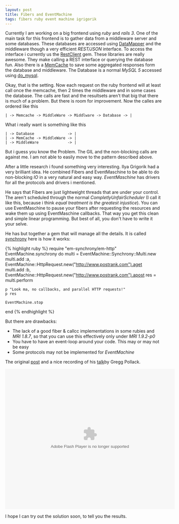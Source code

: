 ```yaml
---
layout: post
title: Fibers and EventMachine
tags: fibers ruby event machine igrigorik
---
```


Currently I am working on a big frontend using *ruby* and *rails 3*. One
of the main task for this frontend is to gather data from a middleware server
and some databases. These databases are accessed using [DataMapper](http://datamapper.org/)
and the middleware though a very efficient *REST/JSON* interface. To access
the interface i currently us the [RestClient](https://github.com/archiloque/rest-client) gem.
These libraries are really awesome. They make calling a REST interface or
querying the database fun. Also there is a [MemCache](https://rubygems.org/gems/memcache-client)
to save some aggregated responses form the database and middleware. The Database
is a normal *MySQL 5* accessed using [do_mysql](http://rubydoc.info/gems/do_mysql/0.10.2/frames).

Okay, that is the setting. Now each request on the ruby frontend will at least
call once the memcache, then 2 times the middleware and in some cases the database.
The calls are fast and the resultsets aren't that big that there is much of a problem.
But there is room for improvement. Now the calles are ordered like this

    | -> Memcache -> MiddleWare -> Middlware -> Database -> |
    
What i really want is something like this

    | -> Database               -> |
    | -> MemCache -> MiddleWare -> |
    | -> MiddleWare             -> |
    
But i guess you know the Problem. The GIL and the non-blocking calls are against
me. I am not able to easily move to the pattern described above.

After a little research i found something very interesting. Ilya Grigorik had
a very brilliant idea. He combined Fibers and EventMaschine to be able to
do non-blocking *IO* in a very natural and easy way. *EventMaschine* has drivers 
for all the protocols and drivers i mentioned.

He says that Fibers are just lightweight threads that are under your control.
The aren't scheduled through the normal *CompletlyUnfairScheduler* 
(I call it like this, because i think *equal treatment is the greatest injustice*).
You can use EventMaschine to pause your fibers after requesting the resources
and wake them up using EventMaschine callbacks. That way you get this clean
and simple linear programming. But best of all, you don't have to write it your
selve.

He has but together a gem that will manage all the details. It is called
[synchrony](https://github.com/igrigorik/em-synchrony) here is how it works: 

{% highlight ruby %}
require "em-synchrony/em-http"
EventMachine.synchrony do
    multi = EventMachine::Synchrony::Multi.new
    multi.add :a, EventMachine::HttpRequest.new("http://www.postrank.com").aget
    multi.add :b, EventMachine::HttpRequest.new("http://www.postrank.com").apost
    res = multi.perform

    p "Look ma, no callbacks, and parallel HTTP requests!"
    p res

    EventMachine.stop
end
{% endhighlight %}

But there are drawbacks:

- The lack of a good fiber & callcc implementations in some rubies and *MRI 1.8.7*,
  so that you can use this effectively only under *MRI 1.9.2-p0*
- You have to have an event-loop around your code. This may or may not be easy
- Some protocols may not be implemented for *EventMachine*

The original [post](http://www.igvita.com/2010/03/22/untangling-evented-code-with-ruby-fibers/) 
and a nice recording of his [talk](http://www.viddler.com/explore/GreggPollack/videos/40/)by Gregg Pollack.

<object classid="clsid:D27CDB6E-AE6D-11cf-96B8-444553540000" width="545" height="451" id="viddler_cfadc37f">
  <param name="movie" value="http://www.viddler.com/player/cfadc37f/">
  <param name="allowScriptAccess" value="always">
  <param name="allowFullScreen" value="true">
  <embed src="http://www.viddler.com/player/cfadc37f/" width="545" height="451" type="application/x-shockwave-flash" allowscriptaccess="always" allowfullscreen="true" name="viddler_cfadc37f">
</object>

I hope I can try out the solution soon, to tell you the results.
